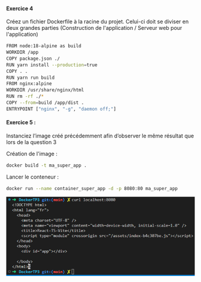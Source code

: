 #### Exercice 4

Créez un fichier Dockerfile à la racine du projet. Celui-ci doit se diviser en deux grandes parties (Construction de l'application / Serveur web pour l'application)

```bash
FROM node:18-alpine as build
WORKDIR /app
COPY package.json ./
RUN yarn install --production=true
COPY . .
RUN yarn run build
FROM nginx:alpine
WORKDIR /usr/share/nginx/html
RUN rm -rf ./*
COPY --from=build /app/dist .
ENTRYPOINT ["nginx", "-g", "daemon off;"]
```

#### Exercice 5 :

Instanciez l’image créé précédemment afin d’observer le même résultat que lors de la question 3

Création de l'image :

```bash
docker build -t ma_super_app .
```

Lancer le conteneur :

```bash
docker run --name container_super_app -d -p 8080:80 ma_super_app
```

![alt check](./curl.png)